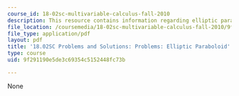 ```yaml
---
course_id: 18-02sc-multivariable-calculus-fall-2010
description: This resource contains information regarding elliptic paraboloid.
file_location: /coursemedia/18-02sc-multivariable-calculus-fall-2010/9f291190e5de3c69354c5152448fc73b_MIT18_02SC_pb_41_comb.pdf
file_type: application/pdf
layout: pdf
title: '18.02SC Problems and Solutions: Problems: Elliptic Paraboloid'
type: course
uid: 9f291190e5de3c69354c5152448fc73b

---
```

None